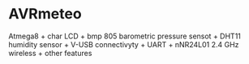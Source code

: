 # AVRmeteo
Atmega8 + char LCD + bmp 805 barometric pressure sensot + DHT11 humidity sensor + V-USB connectivyty + UART + nNR24L01 2.4 GHz wireless + other features
